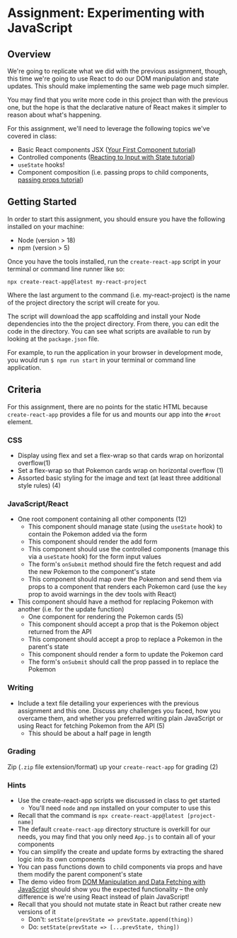# Assignment: Experimenting with JavaScript

## Overview

We're going to replicate what we did with the previous assignment, though, this time we're going to use React to do our DOM manipulation and state updates. This should make implementing the same web page much simpler.

You may find that you write more code in this project than with the previous one, but the hope is that the declarative nature of React makes it simpler to reason about what's happening.

For this assignment, we'll need to leverage the following topics we've covered in class:

- Basic React components JSX ([Your First Component tutorial](https://beta.reactjs.org/learn/your-first-component))
- Controlled components ([Reacting to Input with State tutorial](https://beta.reactjs.org/learn/reacting-to-input-with-state))
- ```useState``` hooks!
- Component composition (i.e. passing props to child components, [passing props tutorial](https://beta.reactjs.org/learn/passing-props-to-a-component))

## Getting Started

In order to start this assignment, you should ensure you have the following installed on your machine:

- Node (version > 18)
- npm (version > 5)

Once you have the tools installed, run the ```create-react-app``` script in your terminal or command line runner like so:

```
npx create-react-app@latest my-react-project
```

Where the last argument to the command (i.e. my-react-project) is the name of the project directory the script will create for you.

The script will download the app scaffolding and install your Node dependencies into the the project directory. From there, you can edit the code in the directory. You can see what scripts are available to run by looking at the ```package.json``` file.

For example, to run the application in your browser in development mode, you would run ```$ npm run start``` in your terminal or command line application.

## Criteria

For this assignment, there are no points for the static HTML because ```create-react-app``` provides a file for us and mounts our app into the ```#root``` element.

### CSS

- Display using flex and set a flex-wrap so that cards wrap on horizontal overflow(1)
- Set a flex-wrap so that Pokemon cards wrap on horizontal overflow (1)
- Assorted basic styling for the image and text (at least three additional style rules) (4)

### JavaScript/React

- One root component containing all other components (12)
  - This component should manage state (using the ```useState``` hook) to contain the Pokemon added via the form
  - This component should render the add form
  - This component should use the controlled components (manage this via a ```useState``` hook) for the form input values
  - The form's ```onSubmit``` method should fire the fetch request and add the new Pokemon to the component's state
  - This component should map over the Pokemon and send them via props to a component that renders each Pokemon card (use the ```key``` prop to avoid warnings in the dev tools with React)
- This component should have a method for replacing Pokemon with another (i.e. for the update function)
  - One component for rendering the Pokemon cards (5)
  - This component should accept a prop that is the Pokemon object returned from the API
  - This component should accept a prop to replace a Pokemon in the parent's state
  - This component should render a form to update the Pokemon card
  - The form's ```onSubmit``` should call the prop passed in to replace the Pokemon

### Writing

- Include a text file detailing your experiences with the previous assignment and this one. Discuss any challenges you faced, how you overcame them, and whether you preferred writing plain JavaScript or using React for fetching Pokemon from the API (5)
  - This should be about a half page in length

### Grading

Zip (```.zip``` file extension/format) up your ```create-react-app``` for grading (2)

### Hints

- Use the create-react-app scripts we discussed in class to get started
  - You'll need ```node``` and ```npm``` installed on your computer to use this
- Recall that the command is ```npx create-react-app@latest [project-name]```
- The default ```create-react-app``` directory structure is overkill for our needs, you may find that you only need ```App.js``` to contain all of your components
- You can simplify the create and update forms by extracting the shared logic into its own components
- You can pass functions down to child components via props and have them modify the parent component's state
- The demo video from [DOM Manipulation and Data Fetching with JavaScript](https://elearning.mines.edu/courses/64629/assignments/400579?wrap=1) should show you the expected functionality – the only difference is we're using React instead of plain JavaScript!
- Recall that you should not mutate state in React but rather create new versions of it
  - Don't: ```setState(prevState => prevState.append(thing))```
  - Do: ```setState(prevState => [...prevState, thing])```
